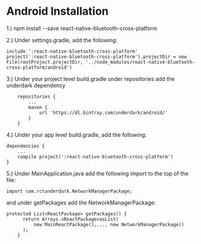 # Android Installation

1.\) npm install --save react-native-bluetooth-cross-platform

2.\) Under settings.gradle, add the following:

```
include ':react-native-bluetooth-cross-platform'
project(':react-native-bluetooth-cross-platform').projectDir = new File(rootProject.projectDir, '../node_modules/react-native-bluetooth-cross-platform/android')
```

3.\) Under your project level build.gradle under repositories add the underdark dependency

```
    repositories {
        ...
        maven {
            url 'https://dl.bintray.com/underdark/android/'
        }
    }
```

4.\) Under your app level build.gradle, add the following:

```
dependencies {
    ...
    compile project(':react-native-bluetooth-cross-platform')
}
```

5.\) Under MainApplication.java add the following import to the top of the file:

```
import com.rctunderdark.NetworkManagerPackage;
```

and under getPackages add the NetworkManagerPackage:

```
protected List<ReactPackage> getPackages() {
      return Arrays.<ReactPackage>asList(
          new MainReactPackage(),..., new NetworkManagerPackage()
      );
    }
```

# 



